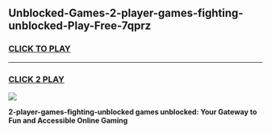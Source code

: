 
## Unblocked-Games-2-player-games-fighting-unblocked-Play-Free-7qprz
<h3>
<a href="https://premium76.site?title=2-player-games-fighting-unblocked&ref=23A">CLICK TO PLAY</a></h3>
<hr>

<h3>
<a href="https://premium76.site?title=2-player-games-fighting-unblocked&ref=23A">CLICK 2 PLAY</a>
  
</h3>

<a href="https://premium76.site?title=2-player-games-fighting-unblocked&ref=23A"><img src="https://clearcache.store/games.png"></a>


**2-player-games-fighting-unblocked games unblocked: Your Gateway to Fun and Accessible Online Gaming**
